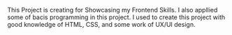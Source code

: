 This Project is creating for Showcasing my Frontend Skills. I also appllied some of bacis programming in this project. I used to create this project with good knowledge of HTML, CSS, and some work of UX/UI design. 
